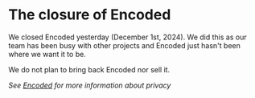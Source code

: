 # The closure of Encoded    
We closed Encoded yesterday (December 1st, 2024). We did this as our team has been busy with other projects and Encoded just hasn't been where we want it to be. 

We do not plan to bring back Encoded nor sell it. 

*See [Encoded](https://lyrdy.co/e) for more information about privacy*
